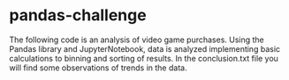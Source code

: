 # pandas-challenge
The following code is an analysis of video game purchases. Using the Pandas library and JupyterNotebook, data is analyzed implementing basic calculations to binning and sorting of results. In the conclusion.txt file you will find some observations of trends in the data.